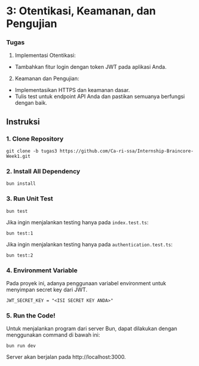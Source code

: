 ﻿# 3: Otentikasi, Keamanan, dan Pengujian
### Tugas
1. Implementasi Otentikasi:
- Tambahkan fitur login dengan token JWT pada aplikasi Anda.
2. Keamanan dan Pengujian:
- Implementasikan HTTPS dan keamanan dasar.
- Tulis test untuk endpoint API Anda dan pastikan semuanya berfungsi dengan baik.

## Instruksi
### 1. Clone Repository
```
git clone -b tugas3 https://github.com/Ca-ri-ssa/Internship-Braincore-Week1.git 
```

### 2. Install All Dependency
```
bun install
```

### 3. Run Unit Test
```
bun test
```
Jika ingin menjalankan testing hanya pada ``index.test.ts``:
```
bun test:1
```
Jika ingin menjalankan testing hanya pada ``authentication.test.ts``:
```
bun test:2
```

### 4. Environment Variable
Pada proyek ini, adanya penggunaan variabel environment untuk menyimpan secret key dari JWT.
```ls
JWT_SECRET_KEY = "<ISI SECRET KEY ANDA>"
```

### 5. Run the Code!
Untuk menjalankan program dari server Bun, dapat dilakukan dengan menggunakan command di bawah ini:
```
bun run dev
```
Server akan berjalan pada http://localhost:3000.
